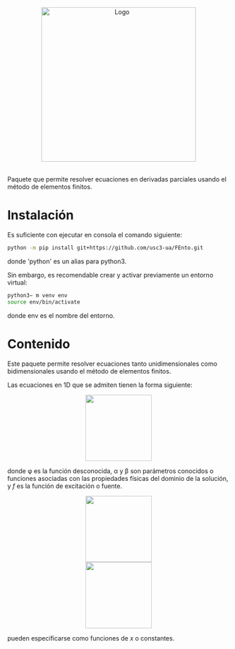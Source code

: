 <div align="center">
  <img src="imágenes/Fento2.png" alt="Logo" width="350" />
</div>

<br>

Paquete que permite resolver ecuaciones en derivadas parciales usando el método de elementos finitos.

# Instalación

Es suficiente con ejecutar en consola el comando siguiente:

```bash
python -m pip install git+https://github.com/usc3-ua/FEnto.git
```
donde 'python' es un alias para python3.

Sin embargo, es recomendable crear y activar previamente un entorno virtual:

```bash
python3− m venv env
source env/bin/activate
```

donde env es el nombre del entorno.

# Contenido

Este paquete permite resolver ecuaciones tanto unidimensionales como bidimensionales usando el método de elementos finitos.

Las ecuaciones en 1D que se admiten tienen la forma siguiente:

<div align="center">
  <img src="imágenes/ecuacion1d.jpeg" width="150" />
</div>

donde φ es la función desconocida, α y β son parámetros conocidos o funciones asociadas con las propiedades físicas del dominio de la solución, y *f* es la función de excitación o fuente.

<div align="center">
  <img src="imágenes/dirichlet1d.jpeg" width="150" />
</div>

<div align="center">
  <img src="imágenes/robin1d.jpeg" width="150" />
</div>


pueden especificarse como funciones de *x* o constantes.






